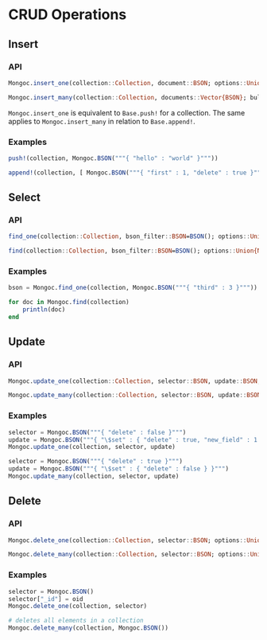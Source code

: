 
# CRUD Operations

## Insert

### API

```julia
Mongoc.insert_one(collection::Collection, document::BSON; options::Union{Nothing, BSON}=nothing)

Mongoc.insert_many(collection::Collection, documents::Vector{BSON}; bulk_options::Union{Nothing, BSON}=nothing, insert_options::Union{Nothing, BSON}=nothing)
```

`Mongoc.insert_one` is equivalent to `Base.push!` for a collection.
The same applies to `Mongoc.insert_many` in relation to `Base.append!`.

### Examples

```julia
push!(collection, Mongoc.BSON("""{ "hello" : "world" }"""))

append!(collection, [ Mongoc.BSON("""{ "first" : 1, "delete" : true }"""), Mongoc.BSON("""{ "second" : 2, "delete" : true }"""), Mongoc.BSON("""{ "third" : 3, "delete" : false }""") ])
```

## Select

### API

```julia
find_one(collection::Collection, bson_filter::BSON=BSON(); options::Union{Nothing, BSON}=nothing) :: Union{Nothing, BSON}

find(collection::Collection, bson_filter::BSON=BSON(); options::Union{Nothing, BSON}=nothing) :: Cursor
```

### Examples

```julia
bson = Mongoc.find_one(collection, Mongoc.BSON("""{ "third" : 3 }"""))

for doc in Mongoc.find(collection)
	println(doc)
end
```

## Update

### API

```julia
Mongoc.update_one(collection::Collection, selector::BSON, update::BSON; options::Union{Nothing, BSON}=nothing)

Mongoc.update_many(collection::Collection, selector::BSON, update::BSON; options::Union{Nothing, BSON}=nothing)
```

### Examples

```julia
selector = Mongoc.BSON("""{ "delete" : false }""")
update = Mongoc.BSON("""{ "\$set" : { "delete" : true, "new_field" : 1 } }""")
Mongoc.update_one(collection, selector, update)

selector = Mongoc.BSON("""{ "delete" : true }""")
update = Mongoc.BSON("""{ "\$set" : { "delete" : false } }""")
Mongoc.update_many(collection, selector, update)
```

## Delete

### API

```julia
Mongoc.delete_one(collection::Collection, selector::BSON; options::Union{Nothing, BSON}=nothing)

Mongoc.delete_many(collection::Collection, selector::BSON; options::Union{Nothing, BSON}=nothing)
```

### Examples

```julia
selector = Mongoc.BSON()
selector["_id"] = oid
Mongoc.delete_one(collection, selector)

# deletes all elements in a collection
Mongoc.delete_many(collection, Mongoc.BSON())
```
